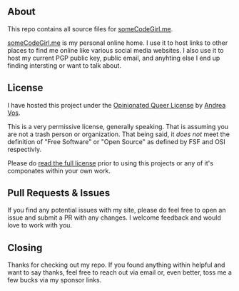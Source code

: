 ## About
This repo contains all source files for [someCodeGirl.me](https://somecodegirl.me/ "someCodeGirl.me"). 

[someCodeGirl.me](https://somecodegirl.me/ "someCodeGirl.me") is my personal online home. I use it to host links to other places to find me online like various social media websites. I also use it to host my current PGP public key, public email, and anyhting else I end up finding intersting or want to talk about.

## License

I have hosted this project under the [Opinionated Queer License](https://oql.avris.it) by [Andrea Vos](https://avris.it).

This is a very permissive license, generally speaking. That is assuming you are not a trash person or organization. That being said, it *does not* meet the definition of "Free Software" or "Open Source" as defined by FSF and OSI respectivly.

Please do [read the full license](https://github.com/someCodeGirl/somecodegirl.me?tab=License-1-ov-file) prior to using this projects or any of it's componates within your own work.

## Pull Requests & Issues
If you find any potential issues with my site, please do feel free to open an issue and submit a PR with any changes. I welcome feedback and would love to work with you.

## Closing
Thanks for checking out my repo. If you found anything within helpful and want to say thanks, feel free to reach out via email or, even better, toss me a few bucks via my sponsor links.

